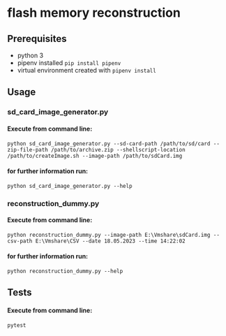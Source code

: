 # flash memory reconstruction

## Prerequisites
* python 3
* pipenv installed ``pip install pipenv``
* virtual environment created with ``pipenv install``


## Usage
### sd_card_image_generator.py
#### Execute from command line:
````
python sd_card_image_generator.py --sd-card-path /path/to/sd/card --zip-file-path /path/to/archive.zip --shellscript-location /path/to/createImage.sh --image-path /path/to/sdCard.img
````
#### for further information run:
````
python sd_card_image_generator.py --help
````

### reconstruction_dummy.py
#### Execute from command line:
````
python reconstruction_dummy.py --image-path E:\Vmshare\sdCard.img --csv-path E:\Vmshare\CSV --date 18.05.2023 --time 14:22:02
````
#### for further information run:
````
python reconstruction_dummy.py --help
````
## Tests
#### Execute from command line: 
````
pytest
````